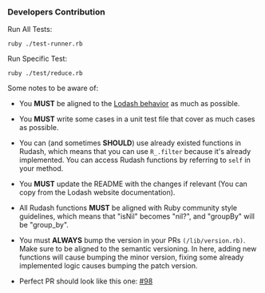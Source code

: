 ### Developers Contribution 
Run All Tests:
```
ruby ./test-runner.rb
```

Run Specific Test:
```
ruby ./test/reduce.rb
```

Some notes to be aware of:

- You **MUST** be aligned to the [Lodash behavior](https://lodash.com/docs/4.17.15) as much as possible.

- You **MUST** write some cases in a unit test file that cover as much cases as possible.

- You can (and sometimes **SHOULD**) use already existed functions in Rudash, which means that you can use `R_.filter` because it's already implemented. You can access Rudash functions by referring to `self` in your method.

- You **MUST** update the README with the changes if relevant (You can copy from the Lodash website documentation).

- All Rudash functions **MUST** be aligned with Ruby community style guidelines, which means that "isNil" becomes "nil?", and "groupBy" will be "group_by".

- You must **ALWAYS** bump the version in your PRs `(/lib/version.rb)`. Make sure to be aligned to the semantic versioning. In here, adding new functions will cause bumping the minor version, fixing some already implemented logic causes bumping the patch version.

- Perfect PR should look like this one: [#98](https://github.com/Attrash-Islam/rudash/pull/98) 
